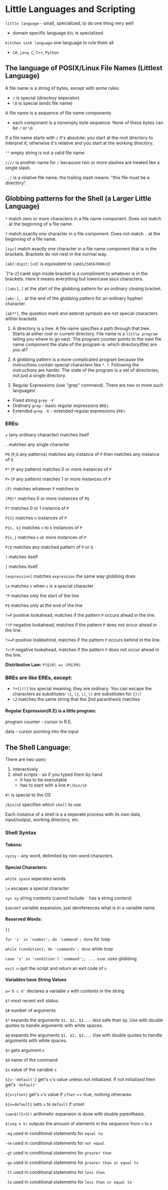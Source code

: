 # Little Languages and Scripting

`little language` - small, specialized, to do one thing very well

* domain specific language `DSL` is specialized

`kitchen sink language` one language to rule them all

* `C#`, `java`, `C`, `C++`, `Python`

## The language of POSIX/Linux File Names (Littlest Language)

A file name is a string of bytes, except with some rules:

* `/` is special (directroy seperator)
* `\0` is special (ends file name)

A file name is a sequence of file name components

* each component is a nonempty byte sequence. None of these bytes can be `/` or `\0`

If a file name starts with `/` it's absolute: you start at the root directory to interpret it; otherwise it's relative and you start at the working directory.

`""` empty string is not a valid file name

`////` is another name for `/` becauuse two or more slashes are treated like a single slash.

`../` is a relative file name; the trailing slash means: "this file must be a directory".

## Globbing patterns for the Shell (a Larger Little Language)

`*` match zero or more characters in a file name component. Does not match `.` at the beginning of a file name.

`?` match exactly one character in a file component. Does not match `.` at the beginning of a file name.

`[xyz]` match exactly one character in a file name component that is in the brackets. Brackets do not nest in the normal way.

`[ab[:digit:]cd]` is equivalent to `[ab01234567890cd]`

`[^a-z] caret sign inside bracket is a compliment to whatever is in the brackets. Here it means everything but lowercase ascii characters.

`[]abc]`, `]` at the start of the globbing pattern for an ordinary closing bracket.

`[abc-]`, `-` at the end of the globbing pattern for an ordinary hyphen character.

`[ab?*]`, the question mark and asterist symbols are not special characters within brackets

1. A directory is a tree. A file name specifies a path through that tree. Starts at either root or current directory. File name is a `little program` telling you where to go next. The program counter points to the next file name component the state of the program is: which directory(file) are you at?

2. A globbing pattern is a more complicated program because the instructions contain special characters like `*.?`. Following the instructions are harder. The state of the program is a set of directories, not just a single directory.

3. Regular Expressions (use "grep" command). There are two or more such languages!

* Fixed string `grep -F`
* Ordinary `grep` - basic regular expressions `BREs`
* Extended `grep -E` - extended regular expressions `EREs`

### EREs:

`x` (any ordinary character) matches itself

`.` matches any single character

`PQ` (`P`,`Q` any patterns) matches any instance of `P` then matches any instance of `Q`

`P*` (`P` any pattern) matches 0 or more instances of `P`

`P+` (`P` any pattern) matches 1 or more instances of `P`

`(P)` matches whatever `P` matches to

`(PQ)*` matches 0 or more instances of `PQ`

`P?` matches 0 or 1 instance of `P`

`P{n}` matches `n` instances of `P`

`P{n, k}` matches `n` to `k` instances of `P`

`P{n,}` matches `n` or more instances of `P`

`P|Q` matches any matched pattern of `P` or `Q`

`)` matches itself

`]` matches itself

`[expression]` matches `expression` the same way globbing does

`\x` matches `x` when `x` is a special character

`^P` matches only the start of the line

`P$` matches only at the end of the line

`?=P` positive lookahead, matches if the pattern `P` occurs ahead in the line.

`?!P` negative lookahead, matches if the pattern `P` does not occur ahead in the line.

`?<=P` positive lookbehind, matches if the pattern `P` occurs behind in the line.

`?<!P` negative lookahead, matches if the pattern `P` does not occur ahead in the line.

**Distributive Law:** `P(Q|R) == (PQ|PR)`

### BREs are like EREs, except:

* `?+{|()}` los special meaning; they are ordinary. You can escape the characters as substitutes: `\{`, `\}`, `\(`, `\)` are substitutes for `{}()`
* `\2` matches the same string that the 2nd paranthesis matches

#### Regular Expression(R.E) is a little program:

program counter - cursor in R.E.

data - cursor pointing into the input

## The Shell Language:

There are two uses:

1. interactively
2. shell scripts - as if you typed them by hand
    * it has to be executable
    * has to start with a line `#!/bin/sh`

`#!` is special to the OS

`/bin/sh` specifies which `shell` to use

Each instance of a shell is a a seperate process with its own data, input/output, working directory, etc. 

### Shell Syntax

#### Tokens:

`xyzzy` - any word, delimited by non-word characters

#### Special Characters:

`white space` seperates words

`\x` escapes a special character

`xyz xy` string contents (cannot include `'` has a string content)

`$abcdef` variable expansion, just dereferences what is in a variable name

#### Reserved Words:

`{}`

`for 'i' in 'number'; do 'command'; done` for loop

`while [condition]; do 'commands'; done` while loop

`case 'i' in 'condition') 'command';; ... esac` uses globbing

`exit n` quit the script and return an exit code of `n`

#### Variables have String Values

`a='b c d'` declares a variable `a` with contents in the string

`$?` most recent exit status

`$#` number of arguments

`$*` expands the arguments `$1, $2, $3...`. less safe than `$@`. Use with double quotes to handle arguments with white spaces.

`$@` expands the arguments `$1, $2, $3...`. Use with double quotes to handle arguments with white spaces.

`$n` gets argument `n`

`$0` name of the command

`$x` value of the variable `x`

`${x-'default'}` get's `x`'s value unless not initialized. If not initialized then get's `'default'`

`${x+ifset}` get's `x`'s value if `ifset` == true, nothing otherwise

`${x=default}` sets `x` to `default` if unset

`sum=$((5+3))` arithmetic expansion is done with double parenthesis.

`$(seq n k)` outputs the amount of elements in the sequence from `n` to `k`

`-eq` used in conditional statements for `equal to`

`-ne` used in conditional statements for `not equal`

`-gt` used in conditional statemetns for `greater than`

`-ge` used in conditional statemetns for `greater than or equal to`

`-lt` used in conditional statemetns for `less than`

`-le` used in conditional statemetns for `less than or equal to`

